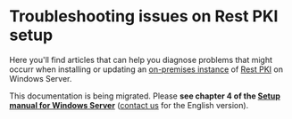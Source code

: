 ﻿# Troubleshooting issues on Rest PKI setup

Here you'll find articles that can help you diagnose problems that might occurr when installing or updating an [on-premises instance](../../index.md) of [Rest PKI](../../../index.md) on Windows Server.

This documentation is being migrated. Please **see chapter 4 of the [Setup manual for Windows Server](https://files.lacunasoftware.com/restpki/restpki-admin-guide-pt.pdf)**
([contact us](https://www.lacunasoftware.com/en/home/purchase) for the English version).
